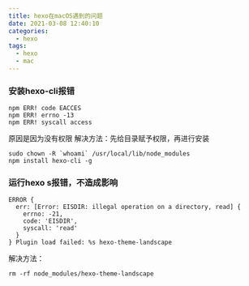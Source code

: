 ```yaml
---
title: hexo在macOS遇到的问题
date: 2021-03-08 12:40:10
categories:
  - hexo
tags:
  - hexo
  - mac
---
```


### 安装hexo-cli报错

```
npm ERR! code EACCES
npm ERR! errno -13
npm ERR! syscall access
```

<!-- more -->

原因是因为没有权限
解决方法：先给目录赋予权限，再进行安装

```
sudo chown -R `whoami` /usr/local/lib/node_modules
npm install hexo-cli -g
```

### 运行hexo s报错，不造成影响

```
ERROR {
  err: [Error: EISDIR: illegal operation on a directory, read] {
    errno: -21,
    code: 'EISDIR',
    syscall: 'read'
  }
} Plugin load failed: %s hexo-theme-landscape
```

解决方法：

```
rm -rf node_modules/hexo-theme-landscape
```